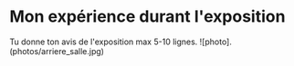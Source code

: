# Mon expérience durant l'exposition
Tu donne ton avis de l'exposition max 5-10 lignes.
![photo].(photos/arriere_salle.jpg)
